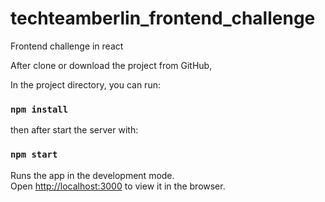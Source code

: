 # techteamberlin_frontend_challenge
Frontend challenge in react


After clone or download the project from GitHub,

In the project directory, you can run:

### `npm install`

then after start the server with: 

### `npm start`

Runs the app in the development mode.<br>
Open [http://localhost:3000](http://localhost:3000) to view it in the browser.





